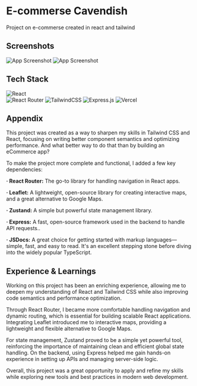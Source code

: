 
# E-commerse Cavendish

Project on e-commerse created in react and tailwind


## Screenshots

![App Screenshot](https://i.ibb.co/7JXPzTqf/ezgif-416b1ca2b7fc2b.gif)
![App Screenshot](https://i.ibb.co/7JXPzTqf/ezgif-416b1ca2b7fc2b.gif)

## Tech Stack
![React](https://img.shields.io/badge/react-%2320232a.svg?style=for-the-badge&logo=react&logoColor=%2361DAFB)	
![React Router](https://img.shields.io/badge/React_Router-CA4245?style=for-the-badge&logo=react-router&logoColor=white)
![TailwindCSS](https://img.shields.io/badge/tailwindcss-%2338B2AC.svg?style=for-the-badge&logo=tailwind-css&logoColor=white)
![Express.js](https://img.shields.io/badge/express.js-%23404d59.svg?style=for-the-badge&logo=express&logoColor=%2361DAFB)
![Vercel](https://img.shields.io/badge/vercel-%23000000.svg?style=for-the-badge&logo=vercel&logoColor=white)

## Appendix

This project was created as a way to sharpen my skills in Tailwind CSS and React, focusing on writing better component semantics and optimizing performance. And what better way to do that than by building an eCommerce app?

To make the project more complete and functional, I added a few key dependencies:

**· React Router:**  The go-to library for handling navigation in React apps.

**· Leaflet:**  A lightweight, open-source library for creating interactive maps, and a great alternative to Google Maps.

**· Zustand:** A simple but powerful state management library.

**· Express:** A fast, open-source framework used in the backend to handle API requests..

**· JSDocs:** A great choice for getting started with markup languages—simple, fast, and easy to read. It's an excellent stepping stone before diving into the widely popular       TypeScript.


## Experience & Learnings

Working on this project has been an enriching experience, allowing me to deepen my understanding of React and Tailwind CSS while also improving code semantics and performance optimization.

Through React Router, I became more comfortable handling navigation and dynamic routing, which is essential for building scalable React applications. Integrating Leaflet introduced me to interactive maps, providing a lightweight and flexible alternative to Google Maps.

For state management, Zustand proved to be a simple yet powerful tool, reinforcing the importance of maintaining clean and efficient global state handling. On the backend, using Express helped me gain hands-on experience in setting up APIs and managing server-side logic.

Overall, this project was a great opportunity to apply and refine my skills while exploring new tools and best practices in modern web development.
